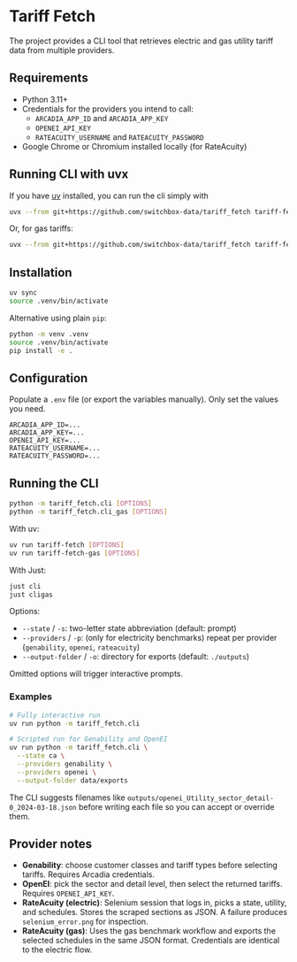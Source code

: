 # Tariff Fetch

The project provides a CLI tool that retrieves electric and gas utility tariff data from multiple providers.

## Requirements
- Python 3.11+
- Credentials for the providers you intend to call:
  - `ARCADIA_APP_ID` and `ARCADIA_APP_KEY`
  - `OPENEI_API_KEY`
  - `RATEACUITY_USERNAME` and `RATEACUITY_PASSWORD`
- Google Chrome or Chromium installed locally (for RateAcuity)

## Running CLI with uvx

If you have [uv](https://github.com/astral-sh/uv/releases) installed, you can run the cli simply with

```bash
uvx --from git+https://github.com/switchbox-data/tariff_fetch tariff-fetch
```

Or, for gas tariffs:

```bash
uvx --from git+https://github.com/switchbox-data/tariff_fetch tariff-fetch-gas
```

## Installation

```bash
uv sync
source .venv/bin/activate
```

Alternative using plain `pip`:

```bash
python -m venv .venv
source .venv/bin/activate
pip install -e .
```

## Configuration

Populate a `.env` file (or export the variables manually). Only set the values you need.

```
ARCADIA_APP_ID=...
ARCADIA_APP_KEY=...
OPENEI_API_KEY=...
RATEACUITY_USERNAME=...
RATEACUITY_PASSWORD=...
```

## Running the CLI

```bash
python -m tariff_fetch.cli [OPTIONS]
python -m tariff_fetch.cli_gas [OPTIONS]
```

With uv:

```bash
uv run tariff-fetch [OPTIONS]
uv run tariff-fetch-gas [OPTIONS]
```

With Just:

```bash
just cli
just cligas
```

Options:
- `--state` / `-s`: two-letter state abbreviation (default: prompt)
- `--providers` / `-p`: (only for electricity benchmarks) repeat per provider (`genability`, `openei`, `rateacuity`)
- `--output-folder` / `-o`: directory for exports (default: `./outputs`)

Omitted options will trigger interactive prompts.

### Examples

```bash
# Fully interactive run
uv run python -m tariff_fetch.cli

# Scripted run for Genability and OpenEI
uv run python -m tariff_fetch.cli \
  --state ca \
  --providers genability \
  --providers openei \
  --output-folder data/exports
```

The CLI suggests filenames like `outputs/openei_Utility_sector_detail-0_2024-03-18.json` before writing each file so you
can accept or override them.

## Provider notes
- **Genability**: choose customer classes and tariff types before selecting tariffs. Requires Arcadia credentials.
- **OpenEI**: pick the sector and detail level, then select the returned tariffs. Requires `OPENEI_API_KEY`.
- **RateAcuity (electric)**: Selenium session that logs in, picks a state, utility, and schedules. Stores the scraped sections as
  JSON. A failure produces `selenium_error.png` for inspection.
- **RateAcuity (gas)**: Uses the gas benchmark workflow and exports the selected schedules in the same JSON format. Credentials are identical to the electric flow.
